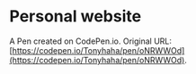 # Personal website

A Pen created on CodePen.io. Original URL: [https://codepen.io/Tonyhaha/pen/oNRWWOd](https://codepen.io/Tonyhaha/pen/oNRWWOd).

